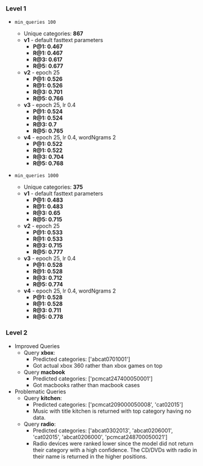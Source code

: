 ### Level 1
- ```min_queries 100```
    - Unique categories: **867**
    - **v1** - default fasttext parameters 
        - **P@1: 0.467**
        - **R@1: 0.467**
        - **R@3: 0.617**
        - **R@5: 0.677**
    - **v2** - epoch 25
        - **P@1: 0.526**
        - **R@1: 0.526**
        - **R@3: 0.701**
        - **R@5: 0.766**
    - **v3** - epoch 25, lr 0.4
        - **P@1: 0.524**
        - **R@1: 0.524**
        - **R@3: 0.7**
        - **R@5: 0.765**
    - **v4** - epoch 25, lr 0.4, wordNgrams 2
        - **P@1: 0.522**
        - **R@1: 0.522**
        - **R@3: 0.704**
        - **R@5: 0.768**

- ```min_queries 1000```
    - Unique categories: **375**
    - **v1** - default fasttext parameters 
        - **P@1: 0.483**
        - **R@1: 0.483**
        - **R@3: 0.65**
        - **R@5: 0.715**
    - **v2** - epoch 25
        - **P@1: 0.533**
        - **R@1: 0.533**
        - **R@3: 0.715**
        - **R@5: 0.777**
    - **v3** - epoch 25, lr 0.4
        - **P@1: 0.528**
        - **R@1: 0.528**
        - **R@3: 0.712**
        - **R@5: 0.774**
    - **v4** - epoch 25, lr 0.4, wordNgrams 2
        - **P@1: 0.528**
        - **R@1: 0.528**
        - **R@3: 0.711**
        - **R@5: 0.778**

### Level 2
- Improved Queries
    - Query **xbox**:
        - Predicted categories: ['abcat0701001']
        - Got actual xbox 360 rather than xbox games on top
    - Query **macbook**
        - Predicted categories: ['pcmcat247400050001']
        - Got macbooks rather than macbook cases
- Problematic Queries
    - Query **kitchen**:
        - Predicted categories: ['pcmcat209000050008', 'cat02015']
        - Music with title kitchen is returned with top category having no data.
    - Query **radio**:
        - Predicted categories: ['abcat0302013', 'abcat0206001', 'cat02015', 'abcat0206000', 'pcmcat248700050021'] 
        - Radio devices were ranked lower since the model did not return their category with a high confidence. The CD/DVDs with radio in their name is returned in the higher positions.